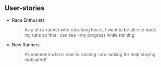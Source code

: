 ## User-stories

* Race Enthusists 

    > As a ultra-runner who runs long hours, I want to be able to track my runs so that I can see 
                      >my progress while training.


* New Runners.

    > As someone who is new to running I am looking for help staying motivated!